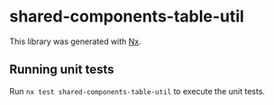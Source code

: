 # shared-components-table-util

This library was generated with [Nx](https://nx.dev).

## Running unit tests

Run `nx test shared-components-table-util` to execute the unit tests.
